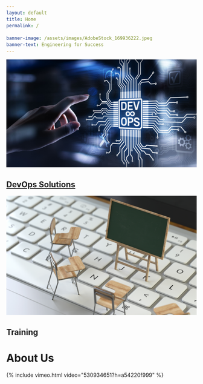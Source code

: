 ```yaml
---
layout: default
title: Home
permalink: /

banner-image: /assets/images/AdobeStock_169936222.jpeg
banner-text: Engineering for Success
---
```


<div class="w3-margin-top w3-row">

  <div class="w3-container w3-half">
    <div class="w3-card-4">
      <img src="/assets/images/AdobeStock_278511657.jpeg" class="ptl-square-image">
      <h2 class="w3-center"><a href="/devops/">DevOps Solutions</a></h2>
    </div>
  </div>

  <div class="w3-container w3-half">
    <div class="w3-card-4">
      <img src="/assets/images/AdobeStock_281187282.jpeg" class="ptl-square-image">
      <h2 class="w3-center">Training</h2>
    </div>
  </div>

</div>

# About Us

{% include vimeo.html video="530934651?h=a54220f999" %}

<br>
